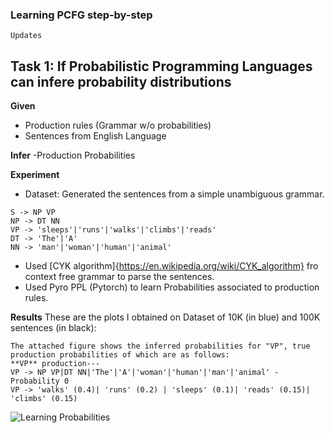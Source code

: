 ### Learning PCFG step-by-step
```
Updates
```

## Task 1: If Probabilistic Programming Languages can infere probability distributions
**Given**
- Production rules (Grammar w/o probabilities)
- Sentences from English Language

**Infer**
-Production Probabilities

**Experiment**
- Dataset: Generated the sentences from a simple unambiguous grammar. 
```
S -> NP VP
NP -> DT NN
VP -> 'sleeps'|'runs'|'walks'|'climbs'|'reads'
DT -> 'The'|'A'
NN -> 'man'|'woman'|'human'|'animal'
```

- Used [CYK algorithm]{https://en.wikipedia.org/wiki/CYK_algorithm} fro context free grammar to parse the sentences.
- Used Pyro PPL (Pytorch) to learn Probabilities associated to production rules.

**Results**
These are the plots I obtained on Dataset of 10K (in blue) and 100K sentences (in black):

```
The attached figure shows the inferred probabilities for "VP", true production probabilities of which are as follows:
**VP** production---
VP -> NP VP|DT NN|'The'|'A'|'woman'|'human'|'man'|'animal' - Probability 0
VP -> 'walks' (0.4)| 'runs' (0.2) | 'sleeps' (0.1)| 'reads' (0.15)| 'climbs' (0.15)
```
![Learning Probabilities](https://github.com/rishabhbhardwaj15/PPL/blob/master/result_1.png)
